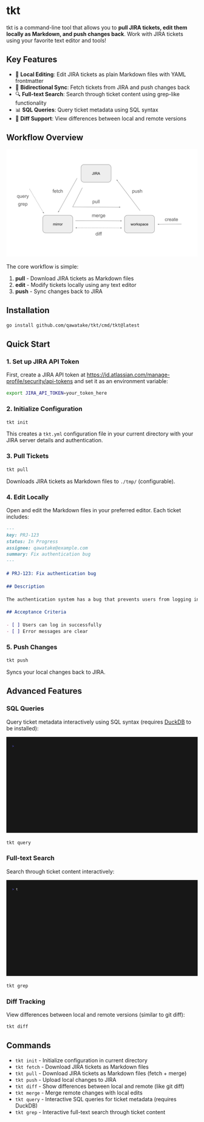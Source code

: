 # tkt

tkt is a command-line tool that allows you to **pull JIRA tickets, edit them locally as Markdown, and push changes back**. Work with JIRA tickets using your favorite text editor and tools!

## Key Features

- 📝 **Local Editing**: Edit JIRA tickets as plain Markdown files with YAML frontmatter
- 🔄 **Bidirectional Sync**: Fetch tickets from JIRA and push changes back
- 🔍 **Full-text Search**: Search through ticket content using grep-like functionality
- 📊 **SQL Queries**: Query ticket metadata using SQL syntax
- 🎯 **Diff Support**: View differences between local and remote versions

## Workflow Overview

![tkt workflow](./assets/tkt.svg)

The core workflow is simple:

1. **pull** - Download JIRA tickets as Markdown files
2. **edit** - Modify tickets locally using any text editor
3. **push** - Sync changes back to JIRA

## Installation

```bash
go install github.com/qawatake/tkt/cmd/tkt@latest
```

## Quick Start

### 1. Set up JIRA API Token

First, create a JIRA API token at https://id.atlassian.com/manage-profile/security/api-tokens and set it as an environment variable:

```bash
export JIRA_API_TOKEN=your_token_here
```

### 2. Initialize Configuration

```bash
tkt init
```

This creates a `tkt.yml` configuration file in your current directory with your JIRA server details and authentication.

### 3. Pull Tickets

```bash
tkt pull
```

Downloads JIRA tickets as Markdown files to `./tmp/` (configurable).

### 4. Edit Locally

Open and edit the Markdown files in your preferred editor. Each ticket includes:

```markdown
---
key: PRJ-123
status: In Progress
assignee: qawatake@example.com
summary: Fix authentication bug
---

# PRJ-123: Fix authentication bug

## Description

The authentication system has a bug that prevents users from logging in...

## Acceptance Criteria

- [ ] Users can log in successfully
- [ ] Error messages are clear
```

### 5. Push Changes

```bash
tkt push
```

Syncs your local changes back to JIRA.

## Advanced Features

### SQL Queries

Query ticket metadata interactively using SQL syntax (requires [DuckDB](https://duckdb.org/docs/installation/) to be installed):

![SQL Query Demo](./assets/tapes/dist/query.gif)

```bash
tkt query
```

### Full-text Search

Search through ticket content interactively:

![Search Demo](./assets/tapes/dist/grep.gif)

```bash
tkt grep
```

### Diff Tracking

View differences between local and remote versions (similar to git diff):

```bash
tkt diff
```

## Commands

- `tkt init` - Initialize configuration in current directory
- `tkt fetch` - Download JIRA tickets as Markdown files
- `tkt pull` - Download JIRA tickets as Markdown files (fetch + merge)
- `tkt push` - Upload local changes to JIRA
- `tkt diff` - Show differences between local and remote (like git diff)
- `tkt merge` - Merge remote changes with local edits
- `tkt query` - Interactive SQL queries for ticket metadata (requires DuckDB)
- `tkt grep` - Interactive full-text search through ticket content


